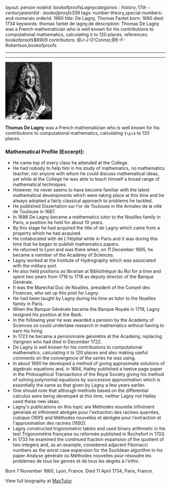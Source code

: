 layout: person
nodeid: bookofproofs$Lagny
categories: history,17th-century
parentid: bookofproofs$339
tags: number-theory,special-numbers-and-numerals
orderid: 1660
title: De Lagny, Thomas Fantet
born: 1660
died: 1734
keywords: thomas fantet de lagny,de
description: Thomas De Lagny was a French mathematician who is well known for his contributions to computational mathematics, calculating π to 120 places.
references: bookofproofs$6909
contributors: @J-J-O'Connor,@E-F-Robertson,bookofproofs

---



---

![Lagny.jpg](https://github.com/bookofproofs/bookofproofs.github.io/blob/main/_sources/_assets/images/portraits/Lagny.jpg?raw=true)

**Thomas De Lagny** was a French mathematician who is well known for his contributions to computational mathematics, calculating `$\pi$` to 120 places.

### Mathematical Profile (Excerpt):
* He came top of every class he attended at the College.
* He had nobody to help him in his study of mathematics, no mathematics teacher, nor anyone with whom he could discuss mathematical ideas, yet while at the College he was able to teach himself a broad range of mathematical techniques.
* However, he never seems to have become familiar with the latest mathematical developments which were taking place at this time and he always adopted a fairly classical approach to problems he tackled.
* He published Dissertation sur l'or de Toulouse  in the Annales de la ville de Toulouse  in 1687.
* In 1686 De Lagny became a mathematics tutor to the Noailles family in Paris, a position he held for about 10 years.
* By this stage he had acquired the title of de Lagny which came from a property which he had acquired.
* He collaborated with de L'Hôpital while in Paris and it was during this time that he began to publish mathematics papers.
* He returned to Lyon and was there when, on 11 December 1695, he became a member of the Academy of Sciences.
* Lagny worked at the Institute of Hydrography which was associated with the military port.
* He also held positions as librarian at Bibliothéque du Roi for a time and spent two years from 1716 to 1718 as deputy director of the Banque Générale.
* It was the Marechal Duc de Noailles, president of the Conseil des Finances, who set up this post for Lagny.
* He had been taught by Lagny during his time as tutor to the Noailles family in Paris.
* When the Banque Générale became the Banque Royale in 1718, Lagny resigned his position at the Bank.
* In the following year he was awarded a pension by the Academy of Sciences so could undertake research in mathematics without having to earn his living.
* In 1723 he became a pensionnaire géomètre at the Academy, replacing Varignon who had died in December 1722.
* De Lagny is well known for his contributions to computational mathematics, calculating π  to 120 places and also making useful comments on the convergence of the series he was using.
* In about 1690 he developed a method of giving approximate solutions of algebraic equations and, in 1694, Halley published a twelve page paper in the Philosophical Transactions of the Royal Society giving his method of solving polynomial equations by successive approximation which is essentially the same as that given by Lagny a few years earlier.
* One should note that although methods based on the differential calculus were being developed at this time, neither Lagny not Halley used these new ideas.
* Lagny's publications on this topic are Méthodes nouvelle infiniment générale et infiniment abrégée pour l'extraction des racines quarrées, cubique (1691) and Méthodes nouvelles et abrégée pour l'extraction et l'approximation des racines (1692).
* Lagny constructed trigonometric tables and used binary arithmetic in his text Trigonométrie française ou reformée  published in Rochefort in 1703.
* In 1733 he examined the continued fraction expansion of the quotient of two integers and, as an example, considered adjacent Fibonacci numbers as the worst case expansion for the Euclidean algorithm in his paper Analyse générale ou Méthodes nouvelles pour résoudre les problèmes de tous les genres et de tous les degrés à l'infini.

Born 7 November 1660, Lyon, France. Died 11 April 1734, Paris, France.

View full biography at [MacTutor](https://mathshistory.st-andrews.ac.uk/Biographies/Lagny/)
